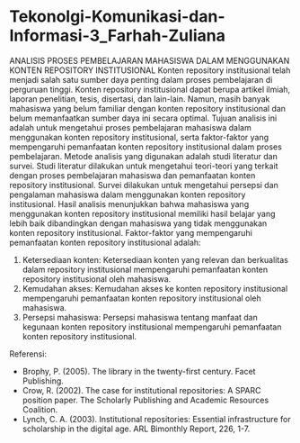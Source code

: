 # Tekonolgi-Komunikasi-dan-Informasi-3_Farhah-Zuliana
ANALISIS PROSES PEMBELAJARAN MAHASISWA DALAM MENGGUNAKAN KONTEN REPOSITORY INSTITUSIONAL
Konten repository institusional telah menjadi salah satu sumber daya penting dalam proses pembelajaran di perguruan tinggi. Konten repository institusional dapat berupa artikel ilmiah, laporan penelitian, tesis, disertasi, dan lain-lain. Namun, masih banyak mahasiswa yang belum familiar dengan konten repository institusional dan belum memanfaatkan sumber daya ini secara optimal.
Tujuan analisis ini adalah untuk mengetahui proses pembelajaran mahasiswa dalam menggunakan konten repository institusional, serta faktor-faktor yang mempengaruhi pemanfaatan konten repository institusional dalam proses pembelajaran.
Metode analisis yang digunakan adalah studi literatur dan survei. Studi literatur dilakukan untuk mengetahui teori-teori yang terkait dengan proses pembelajaran mahasiswa dan pemanfaatan konten repository institusional. Survei dilakukan untuk mengetahui persepsi dan pengalaman mahasiswa dalam menggunakan konten repository institusional.
Hasil analisis menunjukkan bahwa mahasiswa yang menggunakan konten repository institusional memiliki hasil belajar yang lebih baik dibandingkan dengan mahasiswa yang tidak menggunakan konten repository institusional. Faktor-faktor yang mempengaruhi pemanfaatan konten repository institusional adalah:
1. Ketersediaan konten: Ketersediaan konten yang relevan dan berkualitas dalam repository institusional mempengaruhi pemanfaatan konten repository institusional oleh mahasiswa.
2. Kemudahan akses: Kemudahan akses ke konten repository institusional mempengaruhi pemanfaatan konten repository institusional oleh mahasiswa.
3. Persepsi mahasiswa: Persepsi mahasiswa tentang manfaat dan kegunaan konten repository institusional mempengaruhi pemanfaatan konten repository institusional.

Referensi:
- Brophy, P. (2005). The library in the twenty-first century. Facet Publishing.
- Crow, R. (2002). The case for institutional repositories: A SPARC position paper. The Scholarly Publishing and Academic Resources Coalition.
- Lynch, C. A. (2003). Institutional repositories: Essential infrastructure for scholarship in the digital age. ARL Bimonthly Report, 226, 1-7.
